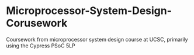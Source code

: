 # Microprocessor-System-Design-Corusework
Coursework from microprocessor system design course at UCSC, primarily using the Cypress PSoC 5LP

